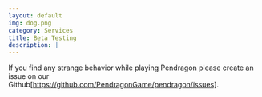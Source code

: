 ```yaml
---
layout: default
img: dog.png
category: Services
title: Beta Testing
description: |
---
```

  If you find any strange behavior while playing Pendragon please create an issue on our Github[https://github.com/PendragonGame/pendragon/issues].
